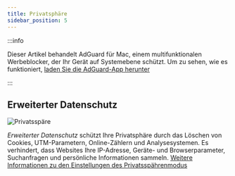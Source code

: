 ```yaml
---
title: Privatsphäre
sidebar_position: 5
---
```


:::info

Dieser Artikel behandelt AdGuard für Mac, einem multifunktionalen Werbeblocker, der Ihr Gerät auf Systemebene schützt. Um zu sehen, wie es funktioniert, [laden Sie die AdGuard-App herunter](https://agrd.io/download-kb-adblock)

:::

## Erweiterter Datenschutz

![Privatsspäre](https://cdn.adtidy.org/content/kb/ad_blocker/mac/stealth.png)

_Erweiterter Datenschutz_ schützt Ihre Privatsphäre durch das Löschen von Cookies, UTM-Parametern, Online-Zählern und Analysesystemen. Es verhindert, dass Websites Ihre IP-Adresse, Geräte- und Browserparameter, Suchanfragen und persönliche Informationen sammeln. [Weitere Informationen zu den Einstellungen des Privatsspährenmodus](/general/stealth-mode)
